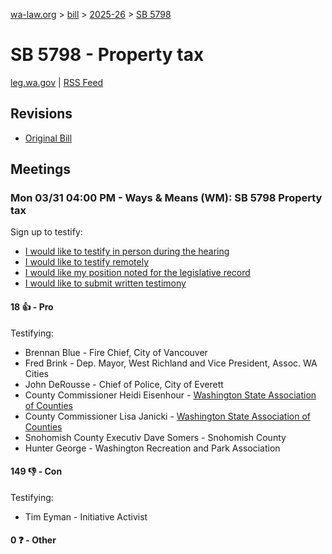[wa-law.org](/) > [bill](/bill/) > [2025-26](/bill/2025-26/) > [SB 5798](/bill/2025-26/sb/5798/)

# SB 5798 - Property tax
[leg.wa.gov](https://app.leg.wa.gov/billsummary?BillNumber=5798&Year=2025&Initiative=false) | [RSS Feed](./rss.xml)

## Revisions
* [Original Bill](1/)

## Meetings
### Mon 03/31 04:00 PM - Ways & Means (WM): SB 5798 Property tax
Sign up to testify:
* [I would like to testify in person during the hearing](https://app.leg.wa.gov/csi/Testifier/Add?chamber=House&mId=33213&aId=166612&caId=26762&tId=1)
* [I would like to testify remotely](https://app.leg.wa.gov/csi/Testifier/Add?chamber=House&mId=33213&aId=166612&caId=26762&tId=2)
* [I would like my position noted for the legislative record](https://app.leg.wa.gov/csi/Testifier/Add?chamber=House&mId=33213&aId=166612&caId=26762&tId=3)
* [I would like to submit written testimony](https://app.leg.wa.gov/csi/Testifier/Add?chamber=House&mId=33213&aId=166612&caId=26762&tId=4)

#### 18 👍 - Pro
Testifying:
* Brennan Blue - Fire Chief, City of Vancouver
* Fred Brink - Dep. Mayor, West Richland and Vice President, Assoc. WA Cities
* John DeRousse - Chief of Police, City of Everett
* County Commissioner Heidi Eisenhour - [Washington State Association of Counties](/org/washington_state_association_of_counties/)
* County Commissioner Lisa Janicki - [Washington State Association of Counties](/org/washington_state_association_of_counties/)
* Snohomish County Executiv Dave Somers - Snohomish County
* Hunter George - Washington Recreation and Park Association

#### 149 👎 - Con
Testifying:
* Tim Eyman - Initiative Activist

#### 0 ❓ - Other
